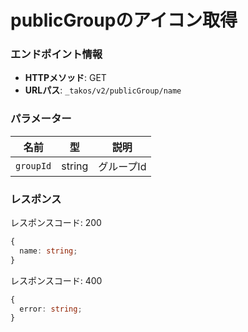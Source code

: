 # publicGroupのアイコン取得

### エンドポイント情報

- **HTTPメソッド**: GET
- **URLパス**: `_takos/v2/publicGroup/name`

### パラメーター

| 名前      | 型     | 説明       |
| --------- | ------ | ---------- |
| `groupId` | string | グループId |

### レスポンス

レスポンスコード: 200

```ts
{
  name: string;
}
```

レスポンスコード: 400

```ts
{
  error: string;
}
```
